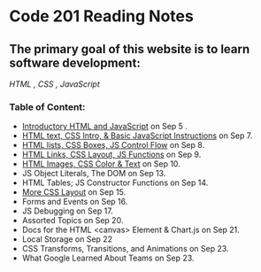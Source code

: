 
# Code 201 Reading Notes


## The primary goal of this website is to learn software development:
*HTML , CSS , JavaScript*

### Table of Content:

* [Introductory HTML and JavaScript](https://alaanaldous.github.io/201reading-notes/read01) on Sep 5 .
* [HTML text, CSS Intro, & Basic JavaScript Instructions](https://alaanaldous.github.io/201reading-notes/class-02) on Sep 7.
* [HTML lists, CSS Boxes, JS Control Flow](https://alaanaldous.github.io/201reading-notes/read03/read-03) on Sep 8. 
* [HTML Links, CSS Layout, JS Functions](https://alaanaldous.github.io/201reading-notes/read-04/read-04) on Sep 9. 
* [HTML Images, CSS Color & Text](https://alaanaldous.github.io/201reading-notes/read-05/read-05)  on Sep 10. 
* JS Object Literals, The DOM on Sep 13. 
* HTML Tables; JS Constructor Functions on Sep 14. 
* [More CSS Layout](https://alaanaldous.github.io/201reading-notes/read-08/)  on Sep 15. 
* Forms and Events  on Sep 16. 
* JS Debugging  on Sep 17. 
* Assorted Topics  on Sep 20. 
* Docs for the HTML \<canvas> Element & Chart.js on Sep 21. 
* Local Storage on Sep 22 
* CSS Transforms, Transitions, and Animations on Sep 23.  
* What Google Learned About Teams on Sep 23. 

